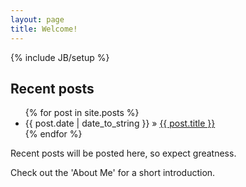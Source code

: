 ```yaml
---
layout: page
title: Welcome!
---
```

{% include JB/setup %}
## Recent posts

<ul class="posts">
  {% for post in site.posts %}
    <li><span>{{ post.date | date_to_string }}</span> &raquo; <a href="{{ BASE_PATH }}{{ post.url }}">{{ post.title }}</a></li>
  {% endfor %}
</ul>





Recent posts will be posted here, so expect greatness.

Check out the 'About Me' for a short introduction. 




<!-- ## To-Do

	Fix the issues with the mobile version 
		- Will not zoom out
		- Text does not wrap into phone screen
		- Pictures inserted without js will 


-->